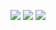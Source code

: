 ![](http://github-profile-summary-cards.vercel.app/api/cards/profile-details?username=takeshiemoto&theme=dracula)
![](http://github-profile-summary-cards.vercel.app/api/cards/repos-per-language?username=takeshiemoto&theme=dracula)
![](http://github-profile-summary-cards.vercel.app/api/cards/most-commit-language?username=takeshiemoto&theme=dracula)
